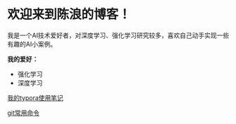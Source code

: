 # 欢迎来到陈浪的博客！

我是一个AI技术爱好者，对深度学习、强化学习研究较多，喜欢自己动手实现一些有趣的AI小案例。

**我的爱好：**

* 强化学习
* 深度学习



[我的typora使用笔记](./Typora使用.md)

[git常用命令](.\git常用)




